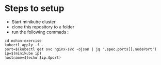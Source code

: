 # Steps to setup
- Start minikube cluster
- clone this repository to a folder
- run the following commads :
```
cd mohan-exercise
kubectl apply -f .
port=$(kubectl get svc nginx-svc -ojson | jq '.spec.ports[].nodePort')
ip=$(minikube ip)
hostname=$(echo $ip:$port)
```